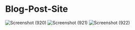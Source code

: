 # Blog-Post-Site



![Screenshot (920)](https://github.com/darsh1125/Blog-Post-Site/assets/94056534/04699590-5de0-4cea-bfeb-f376c5081e7f)
![Screenshot (921)](https://github.com/darsh1125/Blog-Post-Site/assets/94056534/8c4dcebf-6130-41c6-85ce-96840abc614d)
![Screenshot (922)](https://github.com/darsh1125/Blog-Post-Site/assets/94056534/ec19771c-31c6-41d0-9b78-b11b84b281c7)
